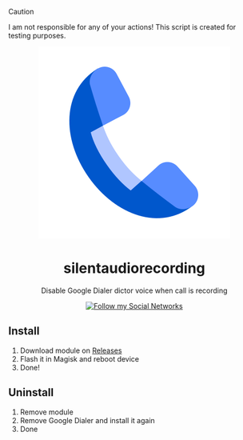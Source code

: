 > [!CAUTION]
> I am not responsible for any of your actions! This script is created for testing purposes.

<p align="center"><img src="https://raw.githubusercontent.com/sevcator/silentaudiorecording/refs/heads/main/phone.svg" alt="Zapret"></p>
<h1 align="center">silentaudiorecording</h1>

<p align="center">Disable Google Dialer dictor voice when call is recording</p>

<p align="center">
    <a href="https://sevcator.github.io/">
        <img src="https://img.shields.io/badge/Social%20Networks-black?style=flat-square&link=https%3A%2F%2Fsevcator.github.io%2F" alt="Follow my Social Networks" />
    </a>
</p>

## Install
1. Download module on [Releases](https://github.com/sevcator/silentaudiorecording/releases)
2. Flash it in Magisk and reboot device
3. Done!

## Uninstall
1. Remove module
2. Remove Google Dialer and install it again
3. Done
